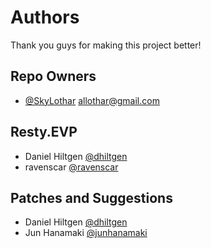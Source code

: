 # Authors
Thank you guys for making this project better!

## Repo Owners
 - [@SkyLothar](https://github.com/skylothar) <allothar@gmail.com>

## Resty.EVP
 - Daniel Hiltgen [@dhiltgen](https://github.com/dhiltgen)
 - ravenscar [@ravenscar](https://github.com/ravenscar)

## Patches and Suggestions
 - Daniel Hiltgen [@dhiltgen](https://github.com/dhiltgen)
 - Jun Hanamaki [@junhanamaki](https://github.com/junhanamaki)
